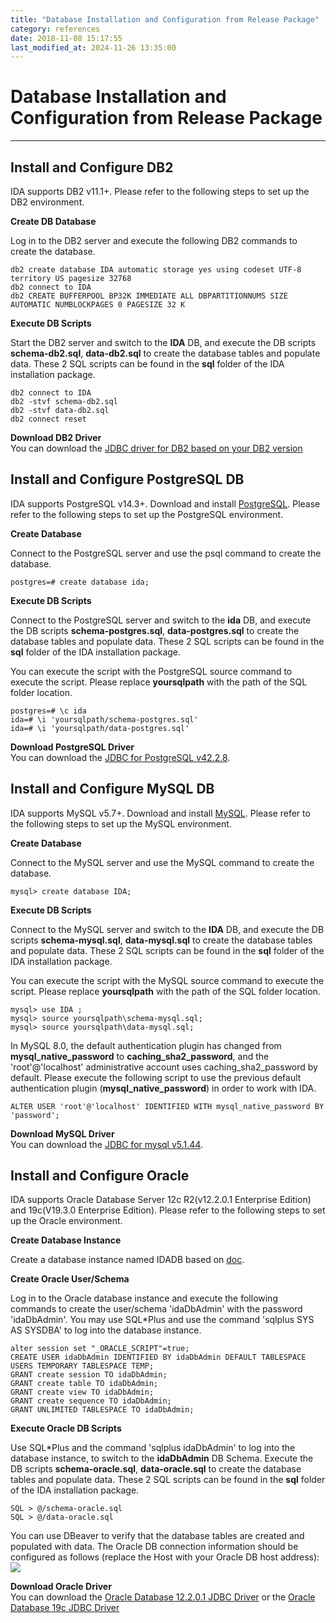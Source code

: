 ```yaml
---
title: "Database Installation and Configuration from Release Package"
category: references
date: 2018-11-08 15:17:55
last_modified_at: 2024-11-26 13:35:00
---
```


# Database Installation and Configuration from Release Package
***

## Install and Configure DB2

IDA supports DB2 v11.1+. Please refer to the following steps to set up the DB2 environment.

**Create DB Database**

Log in to the DB2 server and execute the following DB2 commands to create the database.
```
db2 create database IDA automatic storage yes using codeset UTF-8 territory US pagesize 32768
db2 connect to IDA
db2 CREATE BUFFERPOOL BP32K IMMEDIATE ALL DBPARTITIONNUMS SIZE AUTOMATIC NUMBLOCKPAGES 0 PAGESIZE 32 K
```

**Execute DB Scripts**

Start the DB2 server and switch to the **IDA** DB, and execute the DB scripts **schema-db2.sql**, **data-db2.sql** to create the database tables and populate data. These 2 SQL scripts can be found in the **sql** folder of the IDA installation package.

```
db2 connect to IDA
db2 -stvf schema-db2.sql
db2 -stvf data-db2.sql
db2 connect reset
```

**Download DB2 Driver**\
You can download the [JDBC driver for DB2 based on your DB2 version](https://www.ibm.com/support/pages/db2-jdbc-driver-versions-and-downloads)

## Install and Configure PostgreSQL DB

IDA supports PostgreSQL v14.3+. Download and install [PostgreSQL](https://www.postgresql.org/download/). Please refer to the following steps to set up the PostgreSQL environment.

**Create Database**

Connect to the PostgreSQL server and use the psql command to create the database.
```
postgres=# create database ida;
```
**Execute DB Scripts**

Connect to the PostgreSQL server and switch to the **ida** DB, and execute the DB scripts **schema-postgres.sql**, **data-postgres.sql** to create the database tables and populate data. These 2 SQL scripts can be found in the **sql** folder of the IDA installation package.

You can execute the script with the PostgreSQL source command to execute the script. Please replace **yoursqlpath** with the path of the SQL folder location.

```
postgres=# \c ida
ida=# \i 'yoursqlpath/schema-postgres.sql'
ida=# \i 'yoursqlpath/data-postgres.sql'
```

**Download PostgreSQL Driver**\
You can download the [JDBC for PostgreSQL v42.2.8](https://jdbc.postgresql.org/download/postgresql-42.2.8.jar).

## Install and Configure MySQL DB

IDA supports MySQL v5.7+. Download and install [MySQL](https://dev.mysql.com/downloads/mysql/). Please refer to the following steps to set up the MySQL environment.

**Create Database**

Connect to the MySQL server and use the MySQL command to create the database.
```
mysql> create database IDA;
```

**Execute DB Scripts**

Connect to the MySQL server and switch to the **IDA** DB, and execute the DB scripts **schema-mysql.sql**, **data-mysql.sql** to create the database tables and populate data. These 2 SQL scripts can be found in the **sql** folder of the IDA installation package.

You can execute the script with the MySQL source command to execute the script. Please replace **yoursqlpath** with the path of the SQL folder location.

```
mysql> use IDA ;
mysql> source yoursqlpath\schema-mysql.sql;
mysql> source yoursqlpath\data-mysql.sql;
```

In MySQL 8.0, the default authentication plugin has changed from **mysql_native_password** to **caching_sha2_password**, and the 'root'@'localhost' administrative account uses caching_sha2_password by default. Please execute the following script to use the previous default authentication plugin (**mysql_native_password**) in order to work with IDA.

```
ALTER USER 'root'@'localhost' IDENTIFIED WITH mysql_native_password BY 'password';
```

**Download MySQL Driver**\
You can download the [JDBC for mysql v5.1.44](https://repo1.maven.org/maven2/mysql/mysql-connector-java/5.1.44/mysql-connector-java-5.1.44.jar).

## Install and Configure Oracle

IDA supports Oracle Database Server 12c R2(v12.2.0.1 Enterprise Edition) and 19c(V19.3.0 Enterprise Edition). Please refer to the following steps to set up the Oracle environment.

**Create Database Instance**

Create a database instance named IDADB based on [doc](https://docs.oracle.com/database/121/ADMIN/create.htm#ADMIN002).

**Create Oracle User/Schema**

Log in to the Oracle database instance and execute the following commands to create the user/schema 'idaDbAdmin' with the password 'idaDbAdmin'. You may use SQL*Plus and use the command 'sqlplus SYS AS SYSDBA' to log into the database instance.
```
alter session set "_ORACLE_SCRIPT"=true;
CREATE USER idaDbAdmin IDENTIFIED BY idaDbAdmin DEFAULT TABLESPACE USERS TEMPORARY TABLESPACE TEMP;
GRANT create session TO idaDbAdmin;
GRANT create table TO idaDbAdmin;
GRANT create view TO idaDbAdmin;
GRANT create sequence TO idaDbAdmin;
GRANT UNLIMITED TABLESPACE TO idaDbAdmin;
```

**Execute Oracle DB Scripts**

Use SQL*Plus and the command 'sqlplus idaDbAdmin' to log into the database instance, to switch to the **idaDbAdmin** DB Schema. Execute the DB scripts **schema-oracle.sql**, **data-oracle.sql** to create the database tables and populate data. These 2 SQL scripts can be found in the **sql** folder of the IDA installation package.

```
SQL > @/schema-oracle.sql
SQL > @/data-oracle.sql
```

You can use DBeaver to verify that the database tables are created and populated with data. The Oracle DB connection information should be configured as follows (replace the Host with your Oracle DB host address):
![][dbeaver_oracle]


**Download Oracle Driver**\
You can download the [Oracle Database 12.2.0.1 JDBC Driver](https://www.oracle.com/database/technologies/jdbc-ucp-122-downloads.html) or the [Oracle Database 19c JDBC Driver](https://www.oracle.com/database/technologies/appdev/jdbc-ucp-19c-downloads.html)

[db2]: ../images/install/dbtable.png
[db2driver]: ../images/install/db2driver.png
[mysqldriver]: ../images/install/mysqldriver.png
[dbeaver_oracle]: ../images/install/dbeaver_oracle.png
